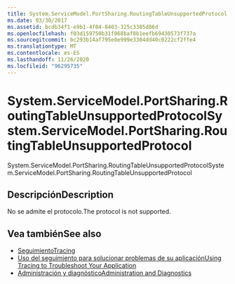 ```yaml
---
title: System.ServiceModel.PortSharing.RoutingTableUnsupportedProtocol
ms.date: 03/30/2017
ms.assetid: bcdb34f1-e9b1-4f04-8403-325c3385d86d
ms.openlocfilehash: f03d159750b31f068baf8b1eefb69430573f737a
ms.sourcegitcommit: bc293b14af795e0e999e3304dd40c0222cf2ffe4
ms.translationtype: MT
ms.contentlocale: es-ES
ms.lasthandoff: 11/26/2020
ms.locfileid: "96295735"
---
```

# <a name="systemservicemodelportsharingroutingtableunsupportedprotocol"></a><span data-ttu-id="400c0-102">System.ServiceModel.PortSharing.RoutingTableUnsupportedProtocol</span><span class="sxs-lookup"><span data-stu-id="400c0-102">System.ServiceModel.PortSharing.RoutingTableUnsupportedProtocol</span></span>

<span data-ttu-id="400c0-103">System.ServiceModel.PortSharing.RoutingTableUnsupportedProtocol</span><span class="sxs-lookup"><span data-stu-id="400c0-103">System.ServiceModel.PortSharing.RoutingTableUnsupportedProtocol</span></span>  
  
## <a name="description"></a><span data-ttu-id="400c0-104">Descripción</span><span class="sxs-lookup"><span data-stu-id="400c0-104">Description</span></span>  

 <span data-ttu-id="400c0-105">No se admite el protocolo.</span><span class="sxs-lookup"><span data-stu-id="400c0-105">The protocol is not supported.</span></span>  
  
## <a name="see-also"></a><span data-ttu-id="400c0-106">Vea también</span><span class="sxs-lookup"><span data-stu-id="400c0-106">See also</span></span>

- [<span data-ttu-id="400c0-107">Seguimiento</span><span class="sxs-lookup"><span data-stu-id="400c0-107">Tracing</span></span>](index.md)
- [<span data-ttu-id="400c0-108">Uso del seguimiento para solucionar problemas de su aplicación</span><span class="sxs-lookup"><span data-stu-id="400c0-108">Using Tracing to Troubleshoot Your Application</span></span>](using-tracing-to-troubleshoot-your-application.md)
- [<span data-ttu-id="400c0-109">Administración y diagnóstico</span><span class="sxs-lookup"><span data-stu-id="400c0-109">Administration and Diagnostics</span></span>](../index.md)
